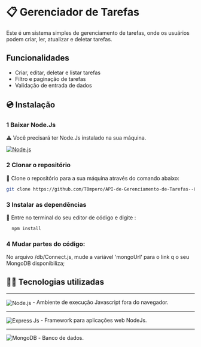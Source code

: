 # 📋 Gerenciador de Tarefas
 Este é um sistema simples de gerenciamento de tarefas, onde os usuários podem criar, ler, atualizar e deletar tarefas.

 
## Funcionalidades

- Criar, editar, deletar e listar tarefas
- Filtro e paginação de tarefas
- Validação de entrada de dados

## 💿 Instalação

### 1 Baixar Node.Js
⚠️ Você precisará ter Node.Js instalado na sua máquina.
<div>
 <a href="https://nodejs.org/pt">
<img align="center" alt="Node.js" src="https://img.shields.io/badge/Node.js-43853D?style=for-the-badge&logo=node.js&logoColor=white" />
 </a>
</div>

### 2 Clonar o repositório
 📂 Clone o repositório para a sua máquina através do comando abaixo:

   ```bash
   git clone https://github.com/T0mpero/API-de-Gerenciamento-de-Tarefas--CRUD-.git
   ```

### 3 Instalar as dependências

🔗 Entre no terminal do seu editor de código e digite : 
 ```bash
   npm install
   ```

### 4 Mudar partes do código:

No arquivo /db/Connect.js, mude a variável 'mongoUrl' para o link q o seu MongoDB disponibiliza;

## 👩‍💻 Tecnologias utilizadas
<hr>
<div>
<img align="center" alt="Node.js" src="https://img.shields.io/badge/Node.js-43853D?style=for-the-badge&logo=node.js&logoColor=white" /> - Ambiente de execução Javascript fora do navegador.
 <hr>
<img align="center" alt="Express Js" src="https://img.shields.io/badge/Express.js-404D59?style=for-the-badge"/> - Framework para aplicações web NodeJs.
 <hr>
<img alt="MongoDB" src ="https://img.shields.io/badge/MongoDB-%234ea94b.svg?style=for-the-badge&logo=mongodb&logoColor=white"/> - Banco de dados.
 
</div>
